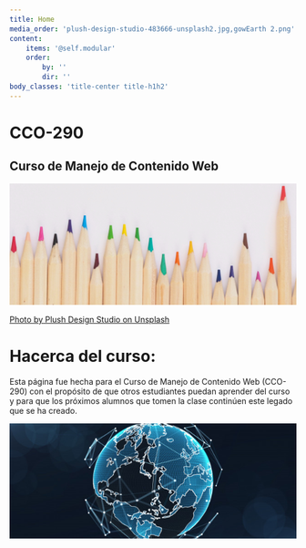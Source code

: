 ```yaml
---
title: Home
media_order: 'plush-design-studio-483666-unsplash2.jpg,gowEarth 2.png'
content:
    items: '@self.modular'
    order:
        by: ''
        dir: ''
body_classes: 'title-center title-h1h2'
---
```


# CCO-290
## Curso de Manejo de Contenido Web
![](plush-design-studio-483666-unsplash2.jpg)


[Photo by Plush Design Studio on Unsplash](https://unsplash.com/photos/l3N9Q27zULw)
# **Hacerca del curso:**

Esta página fue hecha para el Curso de Manejo de Contenido Web (CCO-290) con el propósito de que otros estudiantes puedan aprender del curso y para que los próximos alumnos que tomen la clase continúen este legado que se ha creado.

![](gowEarth%202.png)